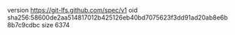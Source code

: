 version https://git-lfs.github.com/spec/v1
oid sha256:58600de2aa514817012b425126eb40bd7075623f3dd91ad20ab8e6b8b7c9cdbc
size 6374
